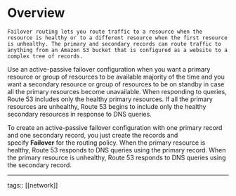 # Overview

```ad-definition
Failover routing lets you route traffic to a resource when the resource is healthy or to a different resource when the first resource is unhealthy. The primary and secondary records can route traffic to anything from an Amazon S3 bucket that is configured as a website to a complex tree of records.
```

Use an active-passive failover configuration when you want a primary resource or group of resources to be available majority of the time and you want a secondary resource or group of resources to be on standby in case all the primary resources become unavailable. When responding to queries, Route 53 includes only the healthy primary resources. If all the primary resources are unhealthy, Route 53 begins to include only the healthy secondary resources in response to DNS queries.

To create an active-passive failover configuration with one primary record and one secondary record, you just create the records and specify **Failover** for the routing policy. When the primary resource is healthy, Route 53 responds to DNS queries using the primary record. When the primary resource is unhealthy, Route 53 responds to DNS queries using the secondary record.



___
tags:: [[network]]  